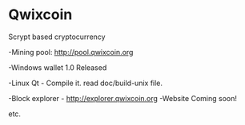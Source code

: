 # Qwixcoin

Scrypt based cryptocurrency


-Mining pool: http://pool.qwixcoin.org

-Windows wallet 1.0 Released

-Linux Qt - Compile it. read doc/build-unix file.

-Block explorer - http://explorer.qwixcoin.org
-Website Coming soon!

etc.
